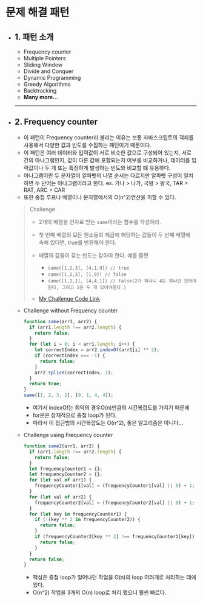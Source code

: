 # 문제 해결 패턴

- ## 1. 패턴 소개

  - Frequency counter
  - Multiple Pointers
  - Sliding Window
  - Divide and Conquer
  - Dynamic Programming
  - Greedy Algorithms
  - Backtracking
  - **Many more...**

  ***

- ## 2. Frequency counter

  - 이 패턴이 Frequency counter라 불리는 이유는 보통 자바스크립트의 객체를 사용해서 다양한 값과 빈도를 수집하는 패턴이기 때문이다.
  - 이 패턴은 여러 데이터와 입력값이 서로 비슷한 값으로 구성되어 있는지, 서로 간의 아나그램인지, 값이 다른 값에 포함되는지 여부를 비교하거나, 데이터를 입력값이나 두 개 또는 특정하게 발생하는 빈도와 비교할 떄 유용하다.
  - 아나그램이란 두 문자열이 알파벳의 나열 순서는 다르지만 알파벳 구성이 일치하면 두 단어는 아나그램이라고 한다. ex. 가나 > 나가, 국왕 > 왕국, TAR > RAT, ARC > CAR
  - 또한 중첩 루프나 배열이나 문자열에서의 O(n^2)연산을 피할 수 있다.

  > Challenge
  >
  > - 2개의 배열을 인자로 받는 `same`이라는 함수를 작성하라.
  > - 첫 번째 배열의 모든 원소들의 제곱에 해당하는 값들이 두 번째 배열에 속해 있다면, true를 반환해야 한다.
  > - 배열의 값들이 갖는 빈도는 같아야 한다. 예를 들면
  >
  >   - `same([1,2,3], [4,1,9]) // true`
  >   - `same([1,2,3], [1,9]) // false`
  >   - `same([1,2,1], [4,4,1]) // false(2가 하나니 4는 하나만 있어야한다, 그리고 1은 두 개 있어야한다.)`
  >
  > - [My Challenge Code Link](./frequencyCounter.js)

  - Challenge without Frequency counter

    ```js
    function same(arr1, arr2) {
      if (arr1.length !== arr2.length) {
        return false;
      }
      for (let i = 0; i < arr1.length; i++) {
        let correctIndex = arr2.indexOf(arr1[i] ** 2);
        if (correctIndex === -1) {
          return false;
        }
        arr2.splice(correctIndex, 1);
      }
      return true;
    }
    same([1, 2, 3, 2], [9, 1, 4, 4]);
    ```

    - 여기서 indexOf는 최악의 경우O(n)만큼의 시간복잡도를 가지기 때문에
    - for문은 잠재적으로 중첩 loop가 된다.
    - 따라서 이 접근법의 시간복잡도는 O(n^2), 좋은 알고리즘은 아니다...

  - Challenge using Frequency counter

    ```js
    function same2(arr1, arr2) {
      if (arr1.length !== arr2.length) {
        return false;
      }
      let frequencyCounter1 = {};
      let frequencyCounter2 = {};
      for (let val of arr1) {
        frequencyCounter1[val] = (frequencyCounter1[val] || 0) + 1;
      }
      for (let val of arr2) {
        frequencyCounter2[val] = (frequencyCounter2[val] || 0) + 1;
      }
      for (let key in frequencyCounter1) {
        if (!(key ** 2 in frequencyCounter2)) {
          return false;
        }
        if (frequencyCounter2[key ** 2] !== frequencyCounter1[key]) {
          return false;
        }
      }
      return false;
    }
    ```

    - 핵심은 중첩 loop가 일어나던 작업을 O(n)의 loop 여러개로 처리하는 데에 있다.
    - O(n^2) 작업을 3개의 O(n) loop로 처리 했으니 훨씬 빠르다.
